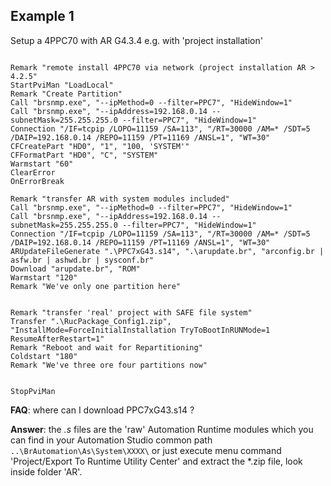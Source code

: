 ## Example 1

Setup a 4PPC70 with AR G4.3.4 e.g. with 'project installation'

```batch

Remark "remote install 4PPC70 via network (project installation AR > 4.2.5"
StartPviMan "LoadLocal"
Remark "Create Partition"
Call "brsnmp.exe", "--ipMethod=0 --filter=PPC7", "HideWindow=1"
Call "brsnmp.exe", "--ipAddress=192.168.0.14 --subnetMask=255.255.255.0 --filter=PPC7", "HideWindow=1"
Connection "/IF=tcpip /LOPO=11159 /SA=113", "/RT=30000 /AM=* /SDT=5 /DAIP=192.168.0.14 /REPO=11159 /PT=11169 /ANSL=1", "WT=30"
CFCreatePart "HD0", "1", "100, 'SYSTEM'"
CFFormatPart "HD0", "C", "SYSTEM"
Warmstart "60"
ClearError
OnErrorBreak

Remark "transfer AR with system modules included"
Call "brsnmp.exe", "--ipMethod=0 --filter=PPC7", "HideWindow=1"
Call "brsnmp.exe", "--ipAddress=192.168.0.14 --subnetMask=255.255.255.0 --filter=PPC7", "HideWindow=1"
Connection "/IF=tcpip /LOPO=11159 /SA=113", "/RT=30000 /AM=* /SDT=5 /DAIP=192.168.0.14 /REPO=11159 /PT=11169 /ANSL=1", "WT=30"
ARUpdateFileGenerate ".\PPC7xG43.s14", ".\arupdate.br", "arconfig.br | asfw.br | ashwd.br | sysconf.br"
Download "arupdate.br", "ROM"
Warmstart "120"
Remark "We've only one partition here"


Remark "transfer 'real' project with SAFE file system"
Transfer ".\RucPackage_Config1.zip", "InstallMode=ForceInitialInstallation TryToBootInRUNMode=1 ResumeAfterRestart=1"
Remark "Reboot and wait for Repartitioning"
Coldstart "180"
Remark "We've three ore four partitions now"


StopPviMan

```

**FAQ**: where can I download PPC7xG43.s14 ?

**Answer**: the *.s* files are the 'raw' Automation Runtime modules which you can find in your Automation Studio common path ```..\BrAutomation\As\System\XXXX\``` or just execute menu command 'Project/Export To Runtime Utility Center' and extract the *.zip file, look inside folder 'AR'.
